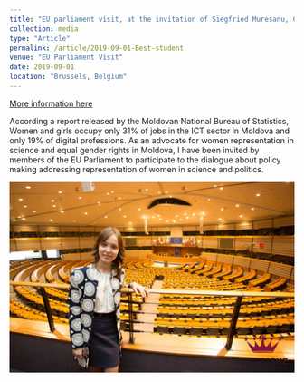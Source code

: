 ```yaml
---
title: "EU parliament visit, at the invitation of Siegfried Muresanu, Current Vice-President of the European People's Party"
collection: media
type: "Article"
permalink: /article/2019-09-01-Best-student
venue: "EU Parliament Visit"
date: 2019-09-01
location: "Brussels, Belgium"
---
```


[More information here](https://diez.md/2016/04/19/foto-tinerele-lidere-de-la-leadershe-young-womens-academy-au-vizitat-parlamentul-european/)

According a report released by the Moldovan National Bureau of Statistics, Women and girls occupy only 31% of jobs in the ICT sector in Moldova and only 19% of digital professions. As an advocate for women representation in science and equal gender rights in Moldova, I have been invited by members of the EU Parliament to participate to the dialogue about policy making addressing representation of women in science and politics.

![Image](../images/visit.png)
